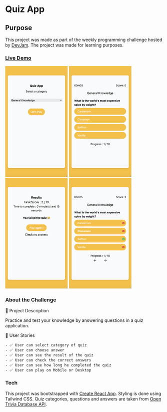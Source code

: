 # Quiz App

## Purpose

This project was made as part of the weekly programming challenge hosted by [DevJam](https://devjam.vercel.app/projects). The project was made for learning purposes.

### [Live Demo](https://dancema21.github.io/quiz-app/)

<p float="left">
    <img src="https://github.com/dancema21/quiz-app/blob/58dfba7b4d5783210772ca09e350cfec838aef6c/public/StartQuizView.png" alt="SelectCategory" width="200">
    <img src="https://github.com/dancema21/quiz-app/blob/58dfba7b4d5783210772ca09e350cfec838aef6c/public/QuestionQuiz.png" alt="Question" width="200">
    <img src="https://github.com/dancema21/quiz-app/blob/58dfba7b4d5783210772ca09e350cfec838aef6c/public/ResultQuiz.png" alt="Result" width="200">
    <img src="https://github.com/dancema21/quiz-app/blob/58dfba7b4d5783210772ca09e350cfec838aef6c/public/CheckAnswerQuiz.png" alt="check answers" width="200">
</p>

### About the Challenge

📝 Project Description

Practice and test your knowledge by answering questions in a quiz application.

📑 User Stories

    - ✅ User can select category of quiz
    - ✅ User can choose answer
    - ✅ User can see the result of the quiz
    - ✅ User can check the correct answers
    - ✅ User can see how long he completed the quiz
    - ✅ User can play on Mobile or Desktop

### Tech

This project was bootstrapped with [Create React App](https://github.com/facebook/create-react-app).
Styling is done using Tailwind CSS.
Quiz categories, questions and answers are taken from [Open Trivia Database API](https://opentdb.com/).
